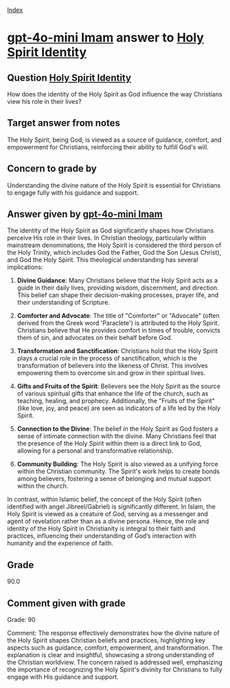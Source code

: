 
[Index](../../index.md)
# [gpt-4o-mini Imam](../../answering_models/gpt-4o-mini_Imam.md) answer to [Holy Spirit Identity](../../questions/Holy_Spirit_Identity.md)

## Question [Holy Spirit Identity](../../questions/Holy_Spirit_Identity.md)
How does the identity of the Holy Spirit as God influence the way Christians view his role in their lives?

## Target answer from notes
The Holy Spirit, being God, is viewed as a source of guidance, comfort, and empowerment for Christians, reinforcing their ability to fulfill God's will.

## Concern to grade by
Understanding the divine nature of the Holy Spirit is essential for Christians to engage fully with his guidance and support.

## Answer given by [gpt-4o-mini Imam](../../answering_models/gpt-4o-mini_Imam.md)
The identity of the Holy Spirit as God significantly shapes how Christians perceive His role in their lives. In Christian theology, particularly within mainstream denominations, the Holy Spirit is considered the third person of the Holy Trinity, which includes God the Father, God the Son (Jesus Christ), and God the Holy Spirit. This theological understanding has several implications:

1. **Divine Guidance**: Many Christians believe that the Holy Spirit acts as a guide in their daily lives, providing wisdom, discernment, and direction. This belief can shape their decision-making processes, prayer life, and their understanding of Scripture.

2. **Comforter and Advocate**: The title of "Comforter" or "Advocate" (often derived from the Greek word 'Paraclete') is attributed to the Holy Spirit. Christians believe that He provides comfort in times of trouble, convicts them of sin, and advocates on their behalf before God.

3. **Transformation and Sanctification**: Christians hold that the Holy Spirit plays a crucial role in the process of sanctification, which is the transformation of believers into the likeness of Christ. This involves empowering them to overcome sin and grow in their spiritual lives.

4. **Gifts and Fruits of the Spirit**: Believers see the Holy Spirit as the source of various spiritual gifts that enhance the life of the church, such as teaching, healing, and prophecy. Additionally, the "Fruits of the Spirit" (like love, joy, and peace) are seen as indicators of a life led by the Holy Spirit.

5. **Connection to the Divine**: The belief in the Holy Spirit as God fosters a sense of intimate connection with the divine. Many Christians feel that the presence of the Holy Spirit within them is a direct link to God, allowing for a personal and transformative relationship.

6. **Community Building**: The Holy Spirit is also viewed as a unifying force within the Christian community. The Spirit's work helps to create bonds among believers, fostering a sense of belonging and mutual support within the church.

In contrast, within Islamic belief, the concept of the Holy Spirit (often identified with angel Jibreel/Gabriel) is significantly different. In Islam, the Holy Spirit is viewed as a creature of God, serving as a messenger and agent of revelation rather than as a divine persona. Hence, the role and identity of the Holy Spirit in Christianity is integral to their faith and practices, influencing their understanding of God’s interaction with humanity and the experience of faith.

## Grade
90.0

## Comment given with grade
Grade: 90

Comment: The response effectively demonstrates how the divine nature of the Holy Spirit shapes Christian beliefs and practices, highlighting key aspects such as guidance, comfort, empowerment, and transformation. The explanation is clear and insightful, showcasing a strong understanding of the Christian worldview. The concern raised is addressed well, emphasizing the importance of recognizing the Holy Spirit's divinity for Christians to fully engage with His guidance and support.
